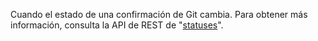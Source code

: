Cuando el estado de una confirmación de Git cambia. Para obtener más información, consulta la API de REST de "[statuses](/rest/reference/commits#commit-statuses)".
